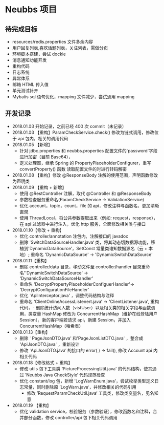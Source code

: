 # Neubbs 项目

## 待完成目标
+ resources/redis.properties 文件多余内容
+ 用户回复列表,喜欢话题列表，关注列表，需做分页
+ 环境脚本搭建，尝试 dockie 
+ 消息通知功能开发
+ 重构代码
+ 日志系统
+ 异常体系
+ 邮箱 HTML 传入值
+ 单元测试补齐
+ Mybatis sql 语句优化，mapping 文件减少，尝试通用 mapping


## 开发记录
+ 2018.01.03 开始记录，之前已经 400 次 commit（未记录）
+ 2018.01.03 【重构】ParamCheckService.check() 修改为链式调用，修改位于 api 包内，相关的调用代码
+ 2018.01.05 【新增】
  - 针对 jdbc.properties 和 neubbs.properties 配置文件的'password'字段进行加密（目前 Base64），
  - 定义处理器，继承 Spring 的 PropertyPlaceholderConfigurer，重写 convertProperty() 函数 读取配置文件的时进行转码解密
+ 2018.01.08 【重构】修改 @ResponseBody 注解的使用范围，声明函数修改为声明类
+ 2018.01.09 【重构 + 新增】
    - 使用 @RestController 注解，取代 @Controller 和 @ResponseBody
    - 参数检查服务重命名(ParamCheckService -> ValidationService)
    - 优化 account，topic，count，file 的 api，修改注释与函数名，更加清晰直观
    - 使用 ThreadLocal，将公共参数提取出来（例如: request，response），在 api 过滤器中进行注入，优化 http 服务，全面修改相关类与接口
+ 2018.01.10【修改 + 重构】
  - 优化 controller/annotation 注包内，注解接口的 javadoc
  - 删除 'SwitchDataSourceHandler.java‘ 类，将其动态切数据源功能，移植到'DynamicDataSource'，SetConst 常量类谁知数据源名（云 + 本地）; 重命名 'DynamicDataSource'  -> 'DynamicSwitchDataSource'
+ 2018.01.11【重构】
  - 删除 controller/data 目录，移动文件至 controller/handler 目录重命名''DynamicSwitchDataSource' -> 'DynamicSwitchDataSourceHandler'
  - 重命名 'DecryptPropertyPlaceholderConfiguerHandler'-> 'DecryptConfigurationFileHandler'
  - 优化 'ApiInterceptor.java' ，调整代码结构与注释
  - 重命名 ‘ClientOnlineAccessListenert.java’ -> 'ClientListener.java', 重构代码，- 删除统计访问人数（vistUser）以及相关类的相关字段与函数调用，类变量 HashMap 修改为 ConcurrentHashMap（维护在线登陆用户 Session），新的客户端若请求 api，新建 Session，并加入 ConcurrentHashMap（哈希表）
+ 2018.01.13【重构】
  - 删除 ' PageJsonDTO.java' 和'PageJsonListDTO.java' ，整合成 'ApiJsonDTO.java' ，重新设计
  - 修改 'ApiJsonDTO.java’  的接口的 error( ) -> fail(), 修改 Account api 内相关代码
+ 2018.01.18【修改格式 + 重构】
  - 修改 utils 包下工具类  ‘PictureProcessingUtil.java'  的代码结构，使其通过 ’Neubbs Java CheckStyle‘ 代码规范检查
  - 优化 constant/log  包，新增 'LogWarnEnum.java'，尝试枚举类型定义日志常量，同时删除原 ’LogWarn.java‘，并修改相关的代码引用
    - 修改 ’RequestParamCheckUtil.java‘ 工具类，修改类变量名，见名知意 
+ 2018.01.19 【重构】
  - 优化 validation service，校验服务（参数验证），修改函数名和注释，合并部分函数，修改 controller/api 包下相关代码调用